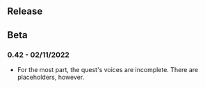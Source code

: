 ## Release

## Beta
### 0.42 - 02/11/2022
- For the most part, the quest's voices are incomplete. There are placeholders, however.